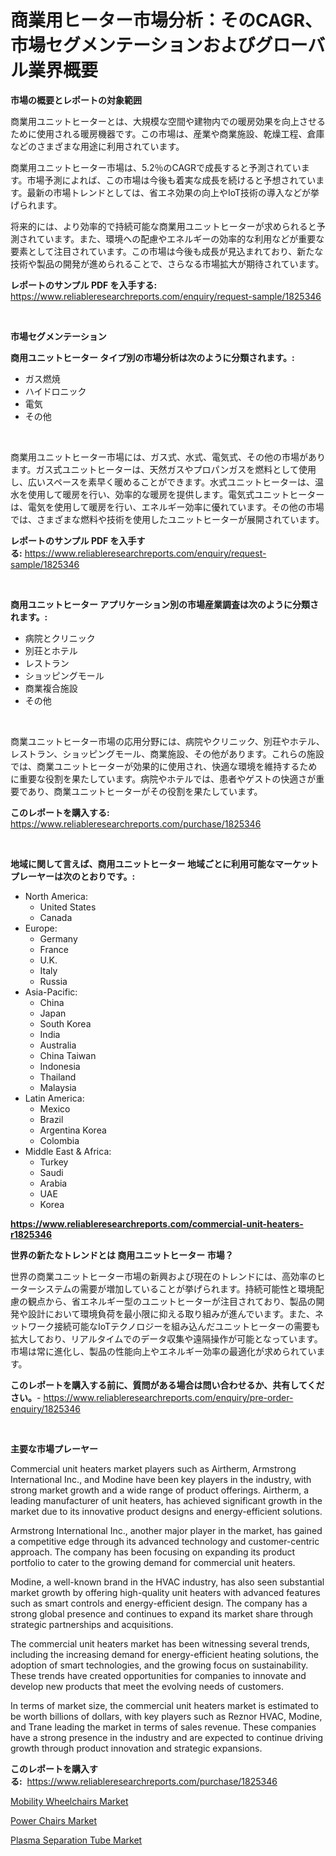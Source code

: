 <p><h1>商業用ヒーター市場分析：そのCAGR、市場セグメンテーションおよびグローバル業界概要</h1></p><p><strong>市場の概要とレポートの対象範囲</strong></p>
<p><p>商業用ユニットヒーターとは、大規模な空間や建物内での暖房効果を向上させるために使用される暖房機器です。この市場は、産業や商業施設、乾燥工程、倉庫などのさまざまな用途に利用されています。</p><p>商業用ユニットヒーター市場は、5.2％のCAGRで成長すると予測されています。市場予測によれば、この市場は今後も着実な成長を続けると予想されています。最新の市場トレンドとしては、省エネ効果の向上やIoT技術の導入などが挙げられます。</p><p>将来的には、より効率的で持続可能な商業用ユニットヒーターが求められると予測されています。また、環境への配慮やエネルギーの効率的な利用などが重要な要素として注目されています。この市場は今後も成長が見込まれており、新たな技術や製品の開発が進められることで、さらなる市場拡大が期待されています。</p></p>
<p><strong>レポートのサンプル PDF を入手する:</strong> <a href="https://www.reliableresearchreports.com/enquiry/request-sample/1825346">https://www.reliableresearchreports.com/enquiry/request-sample/1825346</a></p>
<p>&nbsp;</p>
<p><strong>市場セグメンテーション</strong></p>
<p><strong>商用ユニットヒーター タイプ別の市場分析は次のように分類されます。:</strong></p>
<p><ul><li>ガス燃焼</li><li>ハイドロニック</li><li>電気</li><li>その他</li></ul></p>
<p>&nbsp;</p>
<p><p>商業用ユニットヒーター市場には、ガス式、水式、電気式、その他の市場があります。ガス式ユニットヒーターは、天然ガスやプロパンガスを燃料として使用し、広いスペースを素早く暖めることができます。水式ユニットヒーターは、温水を使用して暖房を行い、効率的な暖房を提供します。電気式ユニットヒーターは、電気を使用して暖房を行い、エネルギー効率に優れています。その他の市場では、さまざまな燃料や技術を使用したユニットヒーターが展開されています。</p></p>
<p><strong>レポートのサンプル PDF を入手する:</strong>&nbsp;<a href="https://www.reliableresearchreports.com/enquiry/request-sample/1825346">https://www.reliableresearchreports.com/enquiry/request-sample/1825346</a></p>
<p>&nbsp;</p>
<p><strong> 商用ユニットヒーター アプリケーション別の市場産業調査は次のように分類されます。:</strong></p>
<p><ul><li>病院とクリニック</li><li>別荘とホテル</li><li>レストラン</li><li>ショッピングモール</li><li>商業複合施設</li><li>その他</li></ul></p>
<p>&nbsp;</p>
<p><p>商業ユニットヒーター市場の応用分野には、病院やクリニック、別荘やホテル、レストラン、ショッピングモール、商業施設、その他があります。これらの施設では、商業ユニットヒーターが効果的に使用され、快適な環境を維持するために重要な役割を果たしています。病院やホテルでは、患者やゲストの快適さが重要であり、商業ユニットヒーターがその役割を果たしています。</p></p>
<p><strong>このレポートを購入する:</strong>&nbsp; <a href="https://www.reliableresearchreports.com/purchase/1825346">https://www.reliableresearchreports.com/purchase/1825346</a></p>
<p>&nbsp;</p>
<p><strong>地域に関して言えば、商用ユニットヒーター 地域ごとに利用可能なマーケットプレーヤーは次のとおりです。:</strong></p>
<p><ul>
    <li>
        North America:
        <ul>
            <li>United States</li>
            <li>Canada</li>
        </ul>
    </li>
    <li>
        Europe:
        <ul>
            <li>Germany</li>
            <li>France</li>
            <li>U.K.</li>
            <li>Italy</li>
            <li>Russia</li>
        </ul>
    </li>
    <li>
        Asia-Pacific:
        <ul>
            <li>China</li>
            <li>Japan</li>
            <li>South Korea</li>
            <li>India</li>
            <li>Australia</li>
            <li>China Taiwan</li>
            <li>Indonesia</li>
            <li>Thailand</li>
            <li>Malaysia</li>
        </ul>
    </li>
    <li>
        Latin America:
        <ul>
            <li>Mexico</li>
            <li>Brazil</li>
            <li>Argentina Korea</li>
            <li>Colombia</li>
        </ul>
    </li>
    <li>
        Middle East & Africa:
        <ul>
            <li>Turkey</li>
            <li>Saudi</li>
            <li>Arabia</li>
            <li>UAE</li>
            <li>Korea</li>
        </ul>
    </li>
    </ul></p>
<p><strong><a href="https://www.reliableresearchreports.com/commercial-unit-heaters-r1825346">https://www.reliableresearchreports.com/commercial-unit-heaters-r1825346</a></strong>&nbsp;</p>
<p><strong>世界の新たなトレンドとは 商用ユニットヒーター 市場？</strong></p>
<p><p>世界の商業ユニットヒーター市場の新興および現在のトレンドには、高効率のヒーターシステムの需要が増加していることが挙げられます。持続可能性と環境配慮の観点から、省エネルギー型のユニットヒーターが注目されており、製品の開発や設計において環境負荷を最小限に抑える取り組みが進んでいます。また、ネットワーク接続可能なIoTテクノロジーを組み込んだユニットヒーターの需要も拡大しており、リアルタイムでのデータ収集や遠隔操作が可能となっています。市場は常に進化し、製品の性能向上やエネルギー効率の最適化が求められています。</p></p>
<p><strong>このレポートを購入する前に、質問がある場合は問い合わせるか、共有してください。</strong>- <a href="https://www.reliableresearchreports.com/enquiry/pre-order-enquiry/1825346">https://www.reliableresearchreports.com/enquiry/pre-order-enquiry/1825346</a></p>
<p>&nbsp;</p>
<p><strong>主要な市場プレーヤー</strong></p>
<p><p>Commercial unit heaters market players such as Airtherm, Armstrong International Inc., and Modine have been key players in the industry, with strong market growth and a wide range of product offerings. Airtherm, a leading manufacturer of unit heaters, has achieved significant growth in the market due to its innovative product designs and energy-efficient solutions. </p><p>Armstrong International Inc., another major player in the market, has gained a competitive edge through its advanced technology and customer-centric approach. The company has been focusing on expanding its product portfolio to cater to the growing demand for commercial unit heaters. </p><p>Modine, a well-known brand in the HVAC industry, has also seen substantial market growth by offering high-quality unit heaters with advanced features such as smart controls and energy-efficient design. The company has a strong global presence and continues to expand its market share through strategic partnerships and acquisitions. </p><p>The commercial unit heaters market has been witnessing several trends, including the increasing demand for energy-efficient heating solutions, the adoption of smart technologies, and the growing focus on sustainability. These trends have created opportunities for companies to innovate and develop new products that meet the evolving needs of customers. </p><p>In terms of market size, the commercial unit heaters market is estimated to be worth billions of dollars, with key players such as Reznor HVAC, Modine, and Trane leading the market in terms of sales revenue. These companies have a strong presence in the industry and are expected to continue driving growth through product innovation and strategic expansions.</p></p>
<p><strong>このレポートを購入する:</strong>&nbsp;&nbsp;<a href="https://www.reliableresearchreports.com/purchase/1825346">https://www.reliableresearchreports.com/purchase/1825346</a></p>
<p><p><a href="https://forested-sushi-9b0.notion.site/Decoding-Mobility-Wheelchairs-Market-Metrics-Market-Share-Trends-and-Growth-Patterns-8ef4a41ed02a4cbe8f5f72fc230bdecb">Mobility Wheelchairs Market</a></p><p><a href="https://lydian-appliance-61d.notion.site/Power-Chairs-Market-Insights-into-Market-CAGR-Market-Trends-and-Growth-Strategies-d489e6fb862c491c84d6c4db229020d9">Power Chairs Market</a></p><p><a href="https://summer-dogwood-3e9.notion.site/Plasma-Separation-Tube-Market-Exploring-Market-Share-Market-Trends-and-Future-Growth-403b1da84b91448a8cf00c65ef422784">Plasma Separation Tube Market</a></p></p>